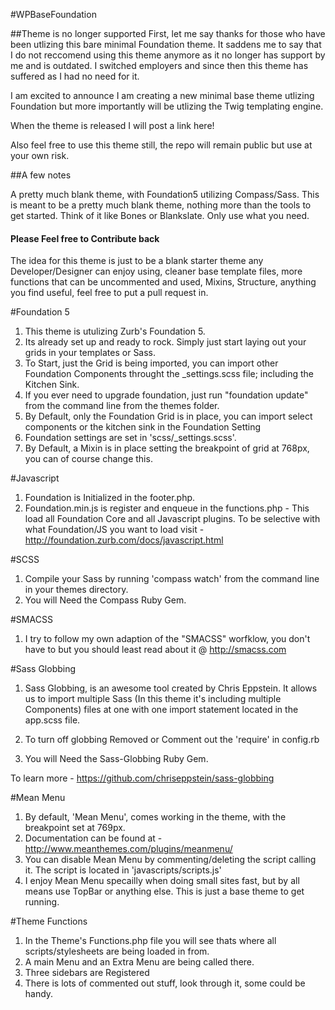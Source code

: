 #WPBaseFoundation

##Theme is no longer supported
First, let me say thanks for those who have been utlizing this bare minimal Foundation theme. It saddens me to say that I do not reccomend using this theme anymore as it no longer has support by me and is outdated. I switched employers and since then this theme has suffered as I had no need for it. 

I am excited to announce I am creating a new minimal base theme utlizing Foundation but more importantly will be utlizing the Twig templating engine. 

When the theme is released I will post a link here!

Also feel free to use this theme still, the repo will remain public but use at your own risk. 

##A few notes

A pretty much blank theme, with Foundation5 utilizing Compass/Sass. This is meant to be a pretty much blank theme, nothing more than the tools to get started. Think of it like Bones or Blankslate. Only use what you need.

#### Please Feel free to Contribute back
The idea for this theme is just to be a blank starter theme any Developer/Designer can enjoy using, cleaner base template files, more functions that can be uncommented and used, Mixins, Structure, anything you find useful, feel free to put a pull request in.

#Foundation 5

1. This theme is utulizing Zurb's Foundation 5. 
2. Its already set up and ready to rock. Simply just start laying out your grids in your templates or Sass.
3. To Start, just the Grid is being imported, you can import other Foundation Components throught the _settings.scss file; including the Kitchen Sink.
4. If you ever need to upgrade foundation, just run "foundation update" from the command line from the themes folder.
5. By Default, only the Foundation Grid is in place, you can import select components or the kitchen sink in the Foundation Setting
6. Foundation settings are set in 'scss/_settings.scss'.
7. By Default, a Mixin is in place setting the breakpoint of grid at 768px, you can of course change this.

#Javascript

1. Foundation is Initialized in the footer.php.
2. Foundation.min.js is register and enqueue in the functions.php - This load all Foundation Core and all Javascript plugins. To be selective with what Foundation/JS you want to load visit - http://foundation.zurb.com/docs/javascript.html

#SCSS

1. Compile your Sass by running 'compass watch' from the command line in your themes directory.
2. You will Need the Compass Ruby Gem.

#SMACSS
1. I try to follow my own adaption of the "SMACSS" worfklow, you don't have to but you should least read about it @ http://smacss.com

#Sass Globbing

1. Sass Globbing, is an awesome tool created by Chris Eppstein.
It allows us to import multiple Sass (In this theme it's including multiple Components) files at one with one import statement located in the app.scss file.

2. To turn off globbing Removed or Comment out the 'require' in config.rb

3. You will Need the Sass-Globbing Ruby Gem.

To learn more - https://github.com/chriseppstein/sass-globbing

#Mean Menu

1. By default, 'Mean Menu', comes working in the theme, with the breakpoint set at 769px.
2. Documentation can be found at - http://www.meanthemes.com/plugins/meanmenu/
3. You can disable Mean Menu by commenting/deleting the script calling it. The script is located in 'javascripts/scripts.js'
4. I enjoy Mean Menu specailly when doing small sites fast, but by all means use TopBar or anything else. This is just a base theme to get running. 

#Theme Functions

1. In the Theme's Functions.php file you will see thats where all scripts/stylesheets are being loaded in from. 
2. A main Menu and an Extra Menu are being called there.
3. Three sidebars are Registered
4. There is lots of commented out stuff, look through it, some could be handy. 

